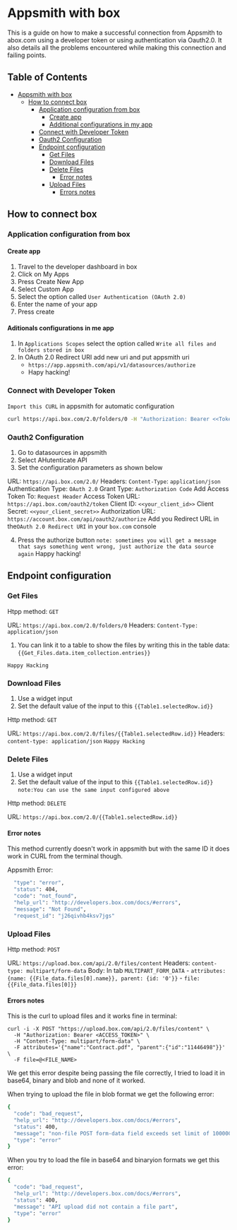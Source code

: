 # Appsmith with box

This is a guide on how to make a successful connection from Appsmith to abox.com using a developer token or using authentication via Oauth2.0. It also details all the problems encountered while making this connection and failing points.

## Table of Contents

- [Appsmith with box](#appsmith-with-box)
  - [How to connect box](#how-to-connect-box)
    - [Application configuration from box](#application-configuration-from-box)
      - [Create app](#create-app)
      - [Additional configurations in my app](#additional-configurations-in-my-app)
    - [Connect with Developer Token](#connect-with-developer-token)
    - [Oauth2 Configuration](#oauth2-configuration)
    - [Endpoint configuration](#endpoint-configuration)
      - [Get Files](#get-files)
      - [Download Files](#download-files)
      - [Delete Files](#delete-files)
        - [Error notes](#error-notes)
      - [Upload Files](#upload-files)
        - [Errors notes](#errors-notes)

## How to connect box

### Application configuration from box

#### Create app

1. Travel to the developer dashboard in box
2. Click on My Apps
3. Press Create New App
4. Select Custom App
5. Select the option called `User Authentication (OAuth 2.0)`
6. Enter the name of your app
7. Press create

#### Aditionals configurations in me app

1. In `Applications Scopes` select the option called `Write all files and folders stored in box`
2. In OAuth 2.0 Redirect URI add new uri and put appsmith uri
   - `https://app.appsmith.com/api/v1/datasources/authorize`
   - Hapy hacking!

### Connect with Developer Token

`Import this CURL` in appsmith for automatic configuration

```bash
curl https://api.box.com/2.0/folders/0 -H "Authorization: Bearer <<Token>>" -H "Content-Type: application/json"
```

### Oauth2 Configuration

1. Go to datasources in appsmith
2. Select AHutenticate API
3. Set the configuration parameters as shown below

URL: `https://api.box.com/2.0/`
Headers: `Content-Type`: `application/json`
Authentication Type: `OAuth 2.0`
Grant Type: `Authorization Code`
Add Access Token To: `Request Header`
Access Token URL: `https://api.box.com/oauth2/token`
Client ID: `<<your_client_id>>`
Client Secret: `<<your_client_secret>>`
Authorization URL: `https://account.box.com/api/oauth2/authorize`
Add you Redirect URL in the`OAuth 2.0 Redirect URI` in your `box.com` console

4. Press the authorize button
   `note: sometimes you will get a message that says something went wrong, just authorize the data source again`
   Happy hacking!

## Endpoint configuration

### Get Files

Htpp method: `GET`

URL: `https://api.box.com/2.0/folders/0`
Headers: `Content-Type: application/json`

1. You can link it to a table to show the files by writing this in the table data:
   `{{Get_Files.data.item_collection.entries}}`

`Happy Hacking`

### Download Files

1. Use a widget input
2. Set the default value of the input to this `{{Table1.selectedRow.id}}`

Http method: `GET`

URL: `https://api.box.com/2.0/files/{{Table1.selectedRow.id}}`
Headers: `content-type: application/json`
`Happy Hacking`

### Delete Files

1. Use a widget input
2. Set the default value of the input to this `{{Table1.selectedRow.id}}`
   `note:You can use the same input configured above`

Http method: `DELETE`

URL: `https://api.box.com/2.0/{{Table1.selectedRow.id}}`

#### Error notes

This method currently doesn't work in appsmith but with the same ID it does work in CURL from the terminal though.

Appsmith Error:

```bash
  "type": "error",
  "status": 404,
  "code": "not_found",
  "help_url": "http://developers.box.com/docs/#errors",
  "message": "Not Found",
  "request_id": "j26qivhb4ksv7jgs"
```

### Upload Files

Http method: `POST`

URL: `https://upload.box.com/api/2.0/files/content`
Headers: `content-type: multipart/form-data`
Body: In tab `MULTIPART_FORM_DATA` - `attributes: {name: {{File_data.files[0].name}}, parent: {id: '0'}}` - `file: {{File_data.files[0]}}`

#### Errors notes

This is the curl to upload files and it works fine in terminal:

```curl
curl -i -X POST "https://upload.box.com/api/2.0/files/content" \
  -H "Authorization: Bearer <ACCESS_TOKEN>" \
  -H "Content-Type: multipart/form-data" \
  -F attributes='{"name":"Contract.pdf", "parent":{"id":"11446498"}}' \
  -F file=@<FILE_NAME>
```

We get this error despite being passing the file correctly, I tried to load it in base64, binary and blob and none of it worked.

When trying to upload the file in blob format we get the following error:

```bash
{
  "code": "bad_request",
  "help_url": "http://developers.box.com/docs/#errors",
  "status": 400,
  "message": "non-file POST form-data field exceeds set limit of 1000000 bytes",
  "type": "error"
}
```

When you try to load the file in base64 and binaryion formats we get this error:

```bash
{
  "code": "bad_request",
  "help_url": "http://developers.box.com/docs/#errors",
  "status": 400,
  "message": "API upload did not contain a file part",
  "type": "error"
}
```
